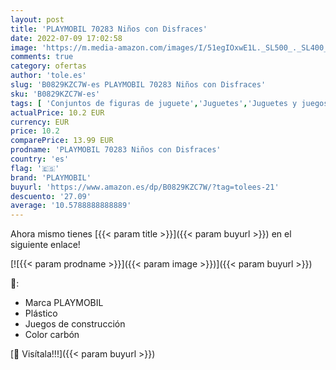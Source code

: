 ```yaml
---
layout: post
title: 'PLAYMOBIL 70283 Niños con Disfraces'
date: 2022-07-09 17:02:58
image: 'https://m.media-amazon.com/images/I/51egIOxwE1L._SL500_._SL400_.jpg'
comments: true
category: ofertas
author: 'tole.es'
slug: 'B0829KZC7W-es PLAYMOBIL 70283 Niños con Disfraces'
sku: 'B0829KZC7W-es'
tags: [ 'Conjuntos de figuras de juguete','Juguetes','Juguetes y juegos','Muñecos y figuras','playmobil','🇪🇸', ]
actualPrice: 10.2 EUR
currency: EUR
price: 10.2
comparePrice: 13.99 EUR
prodname: 'PLAYMOBIL 70283 Niños con Disfraces'
country: 'es'
flag: '🇪🇸'
brand: 'PLAYMOBIL'
buyurl: 'https://www.amazon.es/dp/B0829KZC7W/?tag=tolees-21'
descuento: '27.09'
average: '10.5788888888889'
---
```


Ahora mismo tienes [{{< param title >}}]({{< param buyurl >}}) en el siguiente enlace!

[![{{< param prodname >}}]({{< param image >}})]({{< param buyurl >}})

🔎:

- Marca PLAYMOBIL
- Plástico
- Juegos de construcción
- Color carbón

[🛒 Visítala!!!]({{< param buyurl >}})
